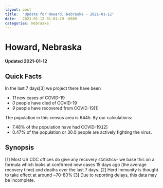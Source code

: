 ```yaml
---
layout: post
title:  "Update for Howard, Nebraska - 2021-01-12"
date:   2021-01-12 01:01:29 -0600
categories: Nebraska
---
```


# Howard, Nebraska
#### Updated 2021-01-12

## Quick Facts

In the last 7 days[3] we project there have been
- *11* new cases of COVID-19
- *0* people have died of COVID-19
- *9* people have recovered from COVID-19[1]

The population in this census area is 6445. By our calculations:
- 7.48% of the population have had COVID-19.[2]
- 0.47% of the population or 30.0 people are actively fighting the virus.

## Synopsis




[1] Most US CDC offices do give any recovery statistics- we base this on a formula which looks at confirmed new cases
15 days ago (the average recovery time) and deaths over the last 7 days.
[2] Herd Immunity is thought to take effect at around ~70-80%
[3] Due to reporting delays, this data may be incomplete. 
    